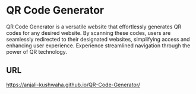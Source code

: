 # QR Code Generator

QR Code Generator is a versatile website that effortlessly generates QR codes for any desired website. By scanning these codes, users are seamlessly redirected to their designated websites, simplifying access and enhancing user experience. Experience streamlined navigation through the power of QR technology.

## URL
https://anjali-kushwaha.github.io/QR-Code-Generator/

